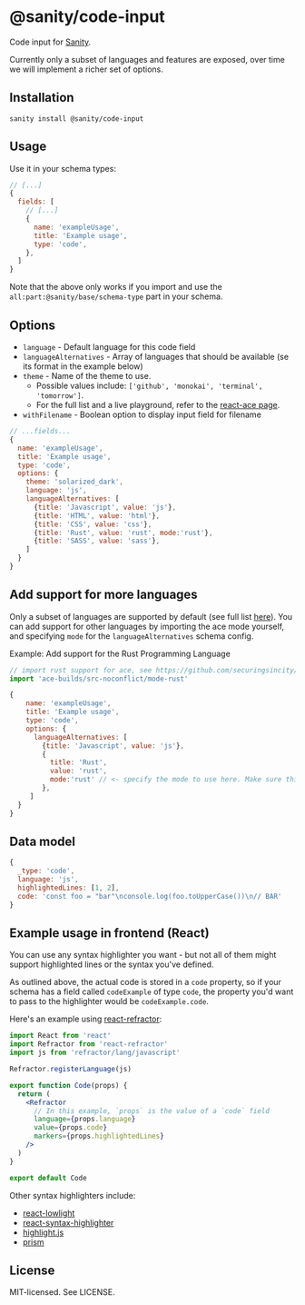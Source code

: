 # @sanity/code-input

Code input for [Sanity](https://sanity.io/).

Currently only a subset of languages and features are exposed, over time we will implement a richer set of options.

## Installation

```
sanity install @sanity/code-input
```

## Usage

Use it in your schema types:

```js
// [...]
{
  fields: [
    // [...]
    {
      name: 'exampleUsage',
      title: 'Example usage',
      type: 'code',
    },
  ]
}
```

Note that the above only works if you import and use the `all:part:@sanity/base/schema-type` part in your schema.

## Options

- `language` - Default language for this code field
- `languageAlternatives` - Array of languages that should be available (se its format in the example below)
- `theme` - Name of the theme to use.
  - Possible values include: `['github', 'monokai', 'terminal', 'tomorrow']`.
  - For the full list and a live playground, refer to the [react-ace page](http://securingsincity.github.io/react-ace/).
- `withFilename` - Boolean option to display input field for filename

```js
// ...fields...
{
  name: 'exampleUsage',
  title: 'Example usage',
  type: 'code',
  options: {
    theme: 'solarized_dark',
    language: 'js',
    languageAlternatives: [
      {title: 'Javascript', value: 'js'},
      {title: 'HTML', value: 'html'},
      {title: 'CSS', value: 'css'},
      {title: 'Rust', value: 'rust', mode:'rust'},
      {title: 'SASS', value: 'sass'},
    ]
  }
}
```

## Add support for more languages

Only a subset of languages are supported by default (see full list [here](https://github.com/sanity-io/sanity/blob/current/packages/@sanity/code-input/src/config.ts#L4)). You can add support for other languages by importing the ace mode yourself, and specifying `mode` for the `languageAlternatives` schema config.

Example: Add support for the Rust Programming Language

```js
// import rust support for ace, see https://github.com/securingsincity/react-ace for more details
import 'ace-builds/src-noconflict/mode-rust'

{
    name: 'exampleUsage',
    title: 'Example usage',
    type: 'code',
    options: {
      languageAlternatives: [
        {title: 'Javascript', value: 'js'},
        {
          title: 'Rust',
          value: 'rust',
          mode:'rust' // <- specify the mode to use here. Make sure this mode is also imported from ace-builds (see above)
        },
     ]
  }
}
```

## Data model

```js
{
  _type: 'code',
  language: 'js',
  highlightedLines: [1, 2],
  code: 'const foo = "bar"\nconsole.log(foo.toUpperCase())\n// BAR'
}
```

## Example usage in frontend (React)

You can use any syntax highlighter you want - but not all of them might support highlighted lines or the syntax you've defined.

As outlined above, the actual code is stored in a `code` property, so if your schema has a field called `codeExample` of type `code`, the property you'd want to pass to the highlighter would be `codeExample.code`.

Here's an example using [react-refractor](https://github.com/rexxars/react-refractor):

```jsx
import React from 'react'
import Refractor from 'react-refractor'
import js from 'refractor/lang/javascript'

Refractor.registerLanguage(js)

export function Code(props) {
  return (
    <Refractor
      // In this example, `props` is the value of a `code` field
      language={props.language}
      value={props.code}
      markers={props.highlightedLines}
    />
  )
}

export default Code
```

Other syntax highlighters include:

- [react-lowlight](https://github.com/rexxars/react-lowlight)
- [react-syntax-highlighter](https://github.com/react-syntax-highlighter/react-syntax-highlighter)
- [highlight.js](https://github.com/highlightjs/highlight.js)
- [prism](https://github.com/PrismJS/prism)

## License

MIT-licensed. See LICENSE.
